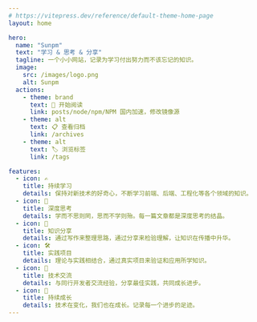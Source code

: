 ```yaml
---
# https://vitepress.dev/reference/default-theme-home-page
layout: home

hero:
  name: "Sunpm"
  text: "学习 & 思考 & 分享"
  tagline: 一个小小网站，记录为学习付出努力而不该忘记的知识。
  image:
    src: /images/logo.png
    alt: Sunpm
  actions:
    - theme: brand
      text: 🚀 开始阅读
      link: posts/node/npm/NPM 国内加速，修改镜像源
    - theme: alt
      text: 📋 查看归档
      link: /archives
    - theme: alt
      text: 🏷️ 浏览标签
      link: /tags

features:
  - icon: ✍️
    title: 持续学习
    details: 保持对新技术的好奇心，不断学习前端、后端、工程化等各个领域的知识。
  - icon: 🧠
    title: 深度思考
    details: 学而不思则罔，思而不学则殆。每一篇文章都是深度思考的结晶。
  - icon: 📝
    title: 知识分享
    details: 通过写作来整理思路，通过分享来检验理解，让知识在传播中升华。
  - icon: 🛠️
    title: 实践项目
    details: 理论与实践相结合，通过真实项目来验证和应用所学知识。
  - icon: 🤝
    title: 技术交流
    details: 与同行开发者交流经验，分享最佳实践，共同成长进步。
  - icon: 🌱
    title: 持续成长
    details: 技术在变化，我们也在成长。记录每一个进步的足迹。
---
```


<HomePageContent />
